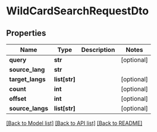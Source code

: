 # WildCardSearchRequestDto

## Properties
Name | Type | Description | Notes
------------ | ------------- | ------------- | -------------
**query** | **str** |  | [optional] 
**source_lang** | **str** |  | 
**target_langs** | **list[str]** |  | [optional] 
**count** | **int** |  | [optional] 
**offset** | **int** |  | [optional] 
**source_langs** | **list[str]** |  | [optional] 

[[Back to Model list]](../README.md#documentation-for-models) [[Back to API list]](../README.md#documentation-for-api-endpoints) [[Back to README]](../README.md)

